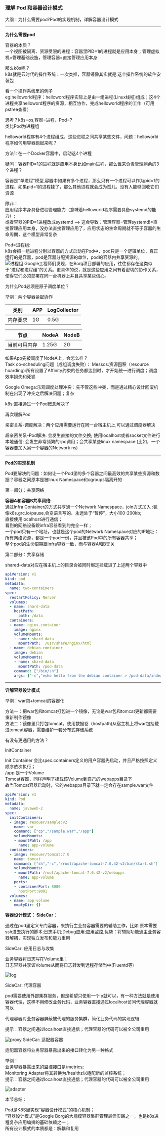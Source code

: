  ### 理解 Pod 和容器设计模式

 大纲：为什么需要pod?Pod的实现机制，详解容器设计模式   

 ---

 **为什么需要pod**

 容器的本质？   
 一个视图被隔离、资源受限的进程：容器里PID=1的进程就是应用本身；管理虚拟机=管理基础设施，管理容器=直接管理应用本身  

 那么k8s呢？  
 k8s就是云时代的操作系统：一次类推，容器镜像其实就是:这个操作系统的软件安装包  


 看一个操作系统里的例子  
 eg:helloworld程序：helloword程序实际上是由一组进程(Linux线程)组成；这4个进程共享helloword程序的资源，相互协作，完成helloworld程序的工作（可用pstree查看）

 思考？k8s=os,容器=进程，Pod=?  
 类比Pod为进程组  

 helloworld程序有4个进程组成，这些进程之间共享某些文件，问题：helloworld程序如何用容器跑起来呢？  

 方法1: 在一个Docker容器中，启动这4个进程 

 疑问：容器PID=1的进程就是应用本身比如main进程，那么谁来负责管理剩余的3个进程？

 容器是“单进程”模型,容器中如果有多个进程，那么只有一个进程可以作为pid=1的进程，如果pid=1的进程挂了，那么其他进程就会成为孤儿，没有人能够回收它们资源  

 除非：   
 应用程序本身具备进程管理能力（意味着helloworld程序需要具备systemd的能力）;  
 或者容器的PID=1进程改成systemd —> 这会导致：管理容器=管理systemd!=直接管理应用本身，没办法直接管理应用了，应用状态的生命周期就不等于容器的生命周期，这个模型非常复杂  

 Pod=进程组:  
 k8s会把一组进程分别以容器的方式启动在Pod中，pod只是一个逻辑单位，真正运行的是容器，pod是容器分配资源的单位，pod的容器内共享资源的。  
 ![进程组](../../images/20190828-k8s-pod.png)
 Google工程师们发现，在Borg项目部署的应用，往往都存在这类似于“进程和进程组“的关系。更具体的说，就是这些应用之间有着密切的协作关系，使得它们必须部署在同一台机器上并且共享某些信心。   



 为什么Pod必须是原子调度单位？   

 举例：两个容器紧密协作  

 类别|APP|LogCollector
 ---|---|---
 内存要求|1G | 0.5G 

 节点|NodeA|NodeB
 ---|---|---
 当前可用内存|1.25G|2G  

 如果App先被调度了NodeA上，会怎么样？  
 Task co-scheduling问题（成组调度失败）：
 Messos:资源囤积（resource hoarding):所有设置了Affinity约束的任务都达到时，才开始统一进行调度；调度效率损失和死锁  

 Google Omega:乐观调度处理冲突：先不管这些冲突，而是通过精心设计回滚机制在出现了冲突之后解决问题；复杂  

 k8s:直接通过一个Pod概念解决了  

 再次理解Pod  

 亲密关系-调度解决：两个应用需要运行在同一台宿主机上,可以通过调度器解决

 超亲密关系-Pod解决: 会发生直接的文件交换; 使用localhost或者socket文件进行本地通信; 会发生非常频繁的rpc调用；会共享某些linux namespace (比如，一个容器要加入另一个容器的Network ns)

---
**Pod的实现机制**

Pod要解决的问题：如何让一个Pod里的多个容器之间最高效的共享某些资源和数据？容器之间原本是被linux Namespace和cgroups隔离开的   

第一部分：共享网络  

**容器A和容器B共享网络**:  
通过Infra Container的方式共享通一个Network Namespace，join方式加入 :镜像k8s.grc.io/pause,会变语言写的、永远处于“暂停”，大小100-200kb;   
直接使用localhost进行通信；   
看到的网络设备跟infra容器看到的完全一样；   
一个pod只有一个地址，也就是这个pod的Network Namespace对应的IP地址：所有网络资源，都是一个pod一份，并且被该Pod中的所有容器共享；  
整个pod的生命周期跟infra容器一致，而与容器A和B无关   

第二部分：共享存储  

shared-data对应在宿主机上的目录会被同时绑定挂载进了上述两个容器中   

```yaml
apiVersion: v1
kind: pod 
metadata: 
  name: two-containers
spec: 
  restartPolicy: Nerver
  volumes: 
  - name: shard-data
    hostPath:
      path: /data
  containers: 
  - name: nginx-container
    image: nginx
    volumeMounts: 
    - name: shard-data
      mountPath:  /usr/share/nginx/html
  - name: debian-container
    image: debian
    volumeMounts:
    - name: shard-data 
      mountPath: /pod-data
    command: ["/bin/sh"]
    args: ["-c","echo hello from the debian container > /pod-data/index.html"]
```

---
**详解容器设计模式**

举例：war包+tomcat的容器化  

方法一：把war包和tomcat打包进一个镜像，无论是war包和tomcat更新都需要重新制作镜像  
方法二：镜像里只打包tomcat。使用数据卷（hostpath)从宿主机上将war包挂载进tomcat容器，需要维护一套分布式存储系统

有没有更通用的方法？  

InitContainer

Init Container 会比spec.containers定义的用户容器先启动，并且严格按照定义顺序依次执行；   
/app 是一个Volume   
Tomcat容器，同样声明了挂载该Volume到自己的webapps目录下  
故当Tomcat容器启动时，它的webapps目录下就一定会存在sample.war文件  


```yaml
apiVersion: v1
kind: Pod
metadata:  
  name: javaweb-2
spec: 
  initContainers:
  - image: resouer/sample:v2
    name: var
    command: ["cp","/sample.war","/app"]
    volumeMounts:
    - mountPaht: /app
      name: app-volume
  containers:
  - image: resouer/tomcat:7.0
    name: tomcat
    command: ["sh","-c","/root/apache-tomcat-7.0.42-v2/bin/start.sh"]
    volumeMounts:
    - mountPath: /root/apache-tomcat-7.0.42-v2/webapps
      name: app-volume
    ports:
    - containerPort: 8080
      hostPort:8001
  volumes:
  - name: app-volume
    emptyDir: {}
```

**容器设计模式： SideCar**：  

通过在pod里定义专门容器，来执行主业务容器需要的辅助工作，比如:原本需要ssh进去执行的脚本;日志手机;Debug应用;应用监控,优势：将辅助功能通主业务容器解耦，实现独立发布和能力重用  


SideCar: 应用日志与收集   

业务容器将日志写在Volume里；  
日志容器共享该Volume从而将日志转发到远程存储当中(Fluentd等)   

![log](../../images/20190828-k8s-log.png)


SideCar: 代理容器  

pod需要使用外部集群服务，但是希望只使用一个ip就可以，有一种方法就是使用容器代理，这样不用修改业务代码，业务容器直接通过localhost访问代理容器就可以

代理容器对业务容器屏蔽被代理的服务集群，简化业务代码的实现逻辑   

提示：容器之间通过localhost直接通信；代理容器的代码可以被全公司重用   

![proxy](../../images/20190828-k8s-proxy.png)
SideCar: 适配器容器  


适配器容器将业务容器暴露出来的接口转化为另一种格式  

举例：  
业务容器暴露出来的监控接口是/metrics;   
Monitoring Adapter将其转换为/healthz以适配新的监控系统；   
提示：容器之间通过localhost直接通信；代理容器的代码可以被全公司重用  

![adapter](../../images/20190828-k8s-adapter.png)

本节总结：  

Pod是K8S里实现“容器设计模式”的核心机制；   
“容器设计模式”是Google Borg的大规模容器集群管理最佳实践之一，也是k8s进程复杂应用编排的基础依赖之一；   
所有设计模式的本质都是：解耦和复用   

